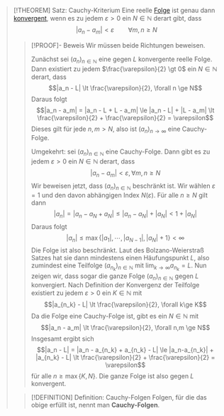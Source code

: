 > [!THEOREM] Satz: Cauchy-Kriterium
> Eine reelle [Folge](../../Folge.md) ist genau dann [konvergent](Konvergenz.md), wenn es zu jedem $\varepsilon \gt 0$ ein $N \in \mathbb{N}$ derart gibt, dass
> $$|a_n - a_m| \lt \varepsilon \qquad \forall m,n \ge N$$
> > [!PROOF]- Beweis
> > Wir müssen beide Richtungen beweisen.
> > 
> > Zunächst sei $(a_n)_{n\in\mathbb{N}}$ eine gegen $L$ konvergente reelle Folge. Dann existiert zu jedem $\frac{\varepsilon}{2} \gt 0$ ein $N \in \mathbb{N}$ derart, dass
> > $$|a_n - L| \lt \frac{\varepsilon}{2}, \forall n \ge N$$
> > Daraus folgt
> > $$|a_n - a_m| = |a_n - L + L - a_m| \le |a_n - L| + |L - a_m| \lt \frac{\varepsilon}{2} + \frac{\varepsilon}{2} = \varepsilon$$
> > Dieses gilt für jede $n,m \gt N$, also ist $(a_n)_{n\to\infty}$ eine Cauchy-Folge.
> > 
> > Umgekehrt: sei $(a_n)_{n\in\mathbb{N}}$ eine Cauchy-Folge. Dann gibt es zu jedem $\varepsilon \gt 0$ ein $N \in \mathbb{N}$ derart, dass
> > $$|a_n - a_m| \lt \varepsilon, \forall m,n \ge N$$
> > Wir beweisen jetzt, dass $(a_n)_{n\in\mathbb{N}}$ beschränkt ist. Wir wählen $\varepsilon = 1$ und den davon abhängigen Index $N(\varepsilon)$. Für alle $n\ge N$ gilt dann
> > $$|a_n| = |a_n - a_N + a_N| \le |a_n - a_N| + |a_N| \lt 1 + |a_N|$$
> > Daraus folgt
> > $$|a_n| \le \max \{|a_1|,\cdots,|a_{N-1}|,|a_{N}| + 1\} \lt \infty$$
> > Die Folge ist also beschränkt. Laut des Bolzano-Weierstraß Satzes hat sie dann mindestens einen Häufungspunkt $L$, also zumindest eine Teilfolge $(a_{n_k})_{n\in\mathbb{N}}$ mit $\displaystyle\lim_{k\to\infty} a_{n_k} = L$. Nun zeigen wir, dass sogar die ganze Folge $(a_n)_{n\in\mathbb{N}}$ gegen $L$ konvergiert. Nach Definition der Konvergenz der Teilfolge existiert zu jedem $\varepsilon \gt 0$ ein $K \in \mathbb{N}$ mit
> > $$|a_{n_k} - L| \lt \frac{\varepsilon}{2}, \forall k\ge K$$
> > Da die Folge eine Cauchy-Folge ist, gibt es ein $N\in\mathbb{N}$ mit
> > $$|a_n - a_m| \lt \frac{\varepsilon}{2}, \forall n,m \ge N$$
> > Insgesamt ergibt sich
> > $$|a_n - L| = |a_n - a_{n_k} + a_{n_k} - L| \le |a_n-a_{n_k}| + |a_{n_k} - L| \lt \frac{\varepsilon}{2} + \frac{\varepsilon}{2} = \varepsilon$$
> > für alle $n\ge \max \{K, N\}$. Die ganze Folge ist also gegen $L$ konvergent.
>
> > [!DEFINITION] Definition: Cauchy-Folgen
> > Folgen, für die das obige erfüllt ist, nennt man **Cauchy-Folgen**.
